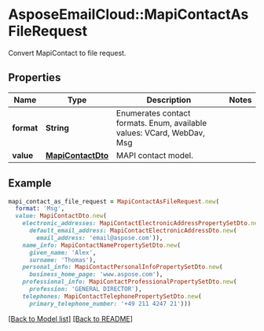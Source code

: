 # AsposeEmailCloud::MapiContactAsFileRequest

Convert MapiContact to file request.             

## Properties
Name | Type | Description | Notes
---- | ---- | ----------- | -----
**format** |**String** | Enumerates contact formats. Enum, available values: VCard, WebDav, Msg | 
**value** |[**MapiContactDto**](MapiContactDto.md) | MAPI contact model.              | 


## Example
```ruby
mapi_contact_as_file_request = MapiContactAsFileRequest.new(
  format: 'Msg',
  value: MapiContactDto.new(
    electronic_addresses: MapiContactElectronicAddressPropertySetDto.new(
      default_email_address: MapiContactElectronicAddressDto.new(
        email_address: 'email@aspose.com')),
    name_info: MapiContactNamePropertySetDto.new(
      given_name: 'Alex',
      surname: 'Thomas'),
    personal_info: MapiContactPersonalInfoPropertySetDto.new(
      business_home_page: 'www.aspose.com'),
    professional_info: MapiContactProfessionalPropertySetDto.new(
      profession: 'GENERAL DIRECTOR'),
    telephones: MapiContactTelephonePropertySetDto.new(
      primary_telephone_number: '+49 211 4247 21')))
```


[[Back to Model list]](Models.md) [[Back to README]](README.md)
